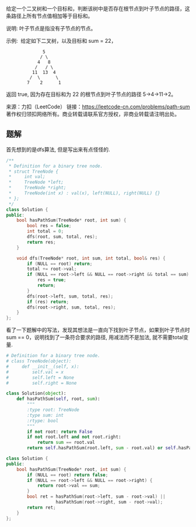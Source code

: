 给定一个二叉树和一个目标和，判断该树中是否存在根节点到叶子节点的路径，这条路径上所有节点值相加等于目标和。

说明: 叶子节点是指没有子节点的节点。

示例: 
给定如下二叉树，以及目标和 sum = 22，

                  5
                 / \
                4   8
               /   / \
              11  13  4
             /  \      \
            7    2      1

返回 true, 因为存在目标和为 22 的根节点到叶子节点的路径 5->4->11->2。

来源：力扣（LeetCode）
链接：https://leetcode-cn.com/problems/path-sum
著作权归领扣网络所有。商业转载请联系官方授权，非商业转载请注明出处。

## 题解

首先想到的是dfs算法, 但是写出来有点怪怪的.

```c++
/**
 * Definition for a binary tree node.
 * struct TreeNode {
 *     int val;
 *     TreeNode *left;
 *     TreeNode *right;
 *     TreeNode(int x) : val(x), left(NULL), right(NULL) {}
 * };
 */
class Solution {
public:
    bool hasPathSum(TreeNode* root, int sum) {
        bool res = false;
        int total = 0;
        dfs(root, sum, total, res);
        return res;
    }

    void dfs(TreeNode* root, int sum, int total, bool& res) {
        if (NULL == root) return;
        total += root->val;
        if (NULL == root->left && NULL == root->right && total == sum) {
            res = true;
            return;
        }
        dfs(root->left, sum, total, res);
        if (res) return;
        dfs(root->right, sum, total, res);
    }
};
```

看了一下题解中的写法，发现其想法是一直向下找到叶子节点，如果到叶子节点时sum == 0，说明找到了一条符合要求的路径, 用减法而不是加法, 就不需要total变量.

```py
# Definition for a binary tree node.
# class TreeNode(object):
#     def __init__(self, x):
#         self.val = x
#         self.left = None
#         self.right = None

class Solution(object):
    def hasPathSum(self, root, sum):
        """
        :type root: TreeNode
        :type sum: int
        :rtype: bool
        """
        if not root: return False
        if not root.left and not root.right:
            return sum == root.val
        return self.hasPathSum(root.left, sum - root.val) or self.hasPathSum(root.right, sum - root.val)
```

```c++
class Solution {
public:
    bool hasPathSum(TreeNode* root, int sum) {
        if (NULL == root) return false;
        if (NULL == root->left && NULL == root->right) {
            return root->val == sum;
        }
        bool ret = hasPathSum(root->left, sum - root->val) ||
                   hasPathSum(root->right, sum - root->val);
        return ret;
    }
};
```
